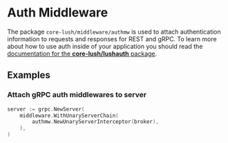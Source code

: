 # Auth Middleware
The package `core-lush/middleware/authmw` is used to attach authentication information to requests and responses for REST and gRPC. To learn more about how to use auth inside of your application you should read the [documentation for the **core-lush/lushauth** package](https://github.com/LUSHDigital/core-lush/tree/master/lushauth#auth).

## Examples

### Attach gRPC auth middlewares to server

```go
server := grpc.NewServer(
    middleware.WithUnaryServerChain(
        authmw.NewUnaryServerInterceptor(broker),
    ),
)
```
